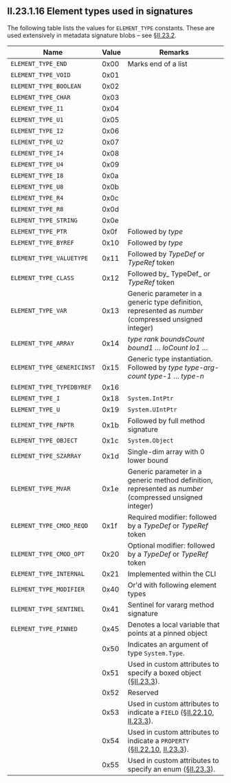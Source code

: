 ## II.23.1.16 Element types used in signatures

The following table lists the values for `ELEMENT_TYPE` constants. These are used extensively in metadata signature blobs &ndash; see §[II.23.2](#todo-missing-hyperlink).

 Name | Value | Remarks
 ---- | ---- | ----
 `ELEMENT_TYPE_END` | 0x00 | Marks end of a list
 `ELEMENT_TYPE_VOID` | 0x01 | &nbsp;
 `ELEMENT_TYPE_BOOLEAN` | 0x02 | &nbsp;
 `ELEMENT_TYPE_CHAR` | 0x03 | &nbsp;
 `ELEMENT_TYPE_I1` | 0x04 | &nbsp;
 `ELEMENT_TYPE_U1` | 0x05 | &nbsp;
 `ELEMENT_TYPE_I2` | 0x06 | &nbsp;
 `ELEMENT_TYPE_U2` | 0x07 | &nbsp;
 `ELEMENT_TYPE_I4` | 0x08 | &nbsp;
 `ELEMENT_TYPE_U4` | 0x09 | &nbsp;
 `ELEMENT_TYPE_I8` | 0x0a | &nbsp;
 `ELEMENT_TYPE_U8` | 0x0b | &nbsp;
 `ELEMENT_TYPE_R4` | 0x0c | &nbsp;
 `ELEMENT_TYPE_R8` | 0x0d | &nbsp;
 `ELEMENT_TYPE_STRING` | 0x0e | &nbsp;
 `ELEMENT_TYPE_PTR` | 0x0f | Followed by *type*
 `ELEMENT_TYPE_BYREF` | 0x10 | Followed by *type*
 `ELEMENT_TYPE_VALUETYPE` | 0x11 | Followed by _TypeDef_ or _TypeRef_ token
 `ELEMENT_TYPE_CLASS` | 0x12 | Followed by_ TypeDef_ or _TypeRef_ token
 `ELEMENT_TYPE_VAR` | 0x13 | Generic parameter in a generic type definition, represented as _number_ (compressed unsigned integer)
 `ELEMENT_TYPE_ARRAY` | 0x14 | *type* *rank* *boundsCount* *bound1* &hellip; *loCount* *lo1* &hellip;
 `ELEMENT_TYPE_GENERICINST` | 0x15 | Generic type instantiation. Followed by *type* *type-arg-count* *type-1* &hellip; *type-n*
 `ELEMENT_TYPE_TYPEDBYREF` | 0x16 | &nbsp;
 `ELEMENT_TYPE_I` | 0x18 | `System.IntPtr`
 `ELEMENT_TYPE_U` | 0x19 | `System.UIntPtr`
 `ELEMENT_TYPE_FNPTR` | 0x1b | Followed by full method signature
 `ELEMENT_TYPE_OBJECT` | 0x1c | `System.Object`
 `ELEMENT_TYPE_SZARRAY` | 0x1d | Single-dim array with 0 lower bound
 `ELEMENT_TYPE_MVAR` | 0x1e | Generic parameter in a generic method definition, represented as *number* (compressed unsigned integer)
 `ELEMENT_TYPE_CMOD_REQD` | 0x1f | Required modifier: followed by a _TypeDef_ or _TypeRef_ token
 `ELEMENT_TYPE_CMOD_OPT` | 0x20 | Optional modifier: followed by a _TypeDef_ or _TypeRef_ token
 `ELEMENT_TYPE_INTERNAL` | 0x21 | Implemented within the CLI
 `ELEMENT_TYPE_MODIFIER` | 0x40 | Or'd with following element types
 `ELEMENT_TYPE_SENTINEL` | 0x41 | Sentinel for vararg method signature
 `ELEMENT_TYPE_PINNED` | 0x45 | Denotes a local variable that points at a pinned object
 &nbsp; | 0x50 | Indicates an argument of type `System.Type`.
 &nbsp; | 0x51 | Used in custom attributes to specify a boxed object (§[II.23.3](#todo-missing-hyperlink)).
 &nbsp; | 0x52 | Reserved
 &nbsp; | 0x53 | Used in custom attributes to indicate a `FIELD` (§[II.22.10](#todo-missing-hyperlink), [II.23.3](#todo-missing-hyperlink)).
 &nbsp; | 0x54 | Used in custom attributes to indicate a `PROPERTY` (§[II.22.10](#todo-missing-hyperlink), [II.23.3](#todo-missing-hyperlink)).
 &nbsp; | 0x55 | Used in custom attributes to specify an enum (§[II.23.3](#todo-missing-hyperlink)).
